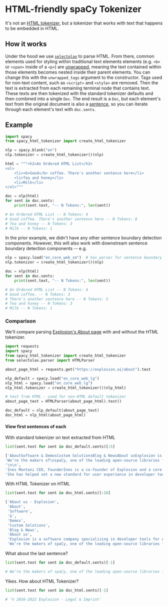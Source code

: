 # HTML-friendly spaCy Tokenizer

It's not an [HTML tokenizer](https://www.w3.org/TR/2011/WD-html5-20110113/tokenization.html#tokenization), but a tokenizer that works with text that happens to be embedded in HTML. 

## How it works

Under the hood we use [`selectolax`](https://github.com/rushter/selectolax) to parse HTML. From there, common elements used for styling within traditional text elements elements (e.g. `<b>` or `<span>` inside of a `<p>`) are [unwrapped](https://selectolax.readthedocs.io/en/latest/parser.html#selectolax.parser.HTMLParser.unwrap_tags), meaning the text contained within those elements becomes nested inside their parent elements. You can change this with the `unwrapped_tags` argument to the constructor. Tags used for non-text content, such as `<script>` and `<style>` are removed. Then the text is extracted from each remaining terminal node that contains text. These texts are then tokenized with the standard tokenizer defaults and then combined into a single `Doc`. The end result is a `Doc`, but each element's text from the original document is also a [sentence](https://spacy.io/api/doc#sents), so you can iterate through each element's text with `doc.sents`.

## Example

```python
import spacy
from spacy_html_tokenizer import create_html_tokenizer

nlp = spacy.blank("en")
nlp.tokenizer = create_html_tokenizer()(nlp)

html = """<h2>An Ordered HTML List</h2>
<ol>
    <li><b>Good</b> coffee. There's another sentence here</li>
    <li>Tea and honey</li>
    <li>Milk</li>
</ol>"""

doc = nlp(html)
for sent in doc.sents:
    print(sent.text, "-- N Tokens:", len(sent))

# An Ordered HTML List -- N Tokens: 4
# Good coffee. There's another sentence here -- N Tokens: 8
# Tea and honey -- N Tokens: 3
# Milk -- N Tokens: 1
```

In the prior example, we didn't have any other sentence boundary detection components. However, this will also work with downstream sentence boundary detection components -- e.g.

```python
nlp = spacy.load("en_core_web_sm")  # has parser for sentence boundary detection
nlp.tokenizer = create_html_tokenizer()(nlp)

doc = nlp(html)
for sent in doc.sents:
    print(sent.text, "-- N Tokens:", len(sent))

# An Ordered HTML List -- N Tokens: 4
# Good coffee. -- N Tokens: 3
# There's another sentence here -- N Tokens: 5
# Tea and honey -- N Tokens: 3
# Milk -- N Tokens: 1
```

### Comparison

We'll compare parsing [Explosion's About page](https://explosion.ai/about) with and without the HTML tokenizer.

```python
import requests
import spacy
from spacy_html_tokenizer import create_html_tokenizer
from selectolax.parser import HTMLParser

about_page_html = requests.get("https://explosion.ai/about").text

nlp_default = spacy.load("en_core_web_lg")
nlp_html = spacy.load("en_core_web_lg")
nlp_html.tokenizer = create_html_tokenizer()(nlp_html)

# text from HTML - used for non-HTML default tokenizer
about_page_text = HTMLParser(about_page_html).text()

doc_default = nlp_default(about_page_text)
doc_html = nlp_html(about_page_html)
```

#### View first sentences of each

With standard tokenizer on text extracted from HTML

```python
list(sent.text for sent in doc_default.sents)[:5]
```

```python
['AboutSoftware & DemosCustom SolutionsBlog & NewsAbout usExplosion is a software company specializing in developer tools for Artificial\nIntelligence and Natural Language Processing.',
'We’re the makers of\nspaCy, one of the leading open-source libraries for advanced\nNLP and Prodigy, an annotation tool for radically efficient\nmachine teaching.',
'\n\n',
'Ines Montani CEO, FounderInes is a co-founder of Explosion and a core developer of the spaCy NLP library and the Prodigy annotation tool.',
'She has helped set a new standard for user experience in developer tools for AI engineers and researchers.']
```

With HTML Tokenizer on HTML

```python
list(sent.text for sent in doc_html.sents)[:10]
```

```python
['About us · Explosion',
 'About',
 'Software',
 '&',
 'Demos',
 'Custom Solutions',
 'Blog & News',
 'About us',
 'Explosion is a software company specializing in developer tools for Artificial Intelligence and Natural Language Processing.',
 'We’re the makers of spaCy, one of the leading open-source libraries for advanced NLP and Prodigy, an annotation tool for radically efficient machine teaching.']
```

What about the last sentence?

```python
list(sent.text for sent in doc_default.sents)[-1]

# We’re the makers of spaCy, one of the leading open-source libraries for advanced NLP.NavigationHomeAbout usSoftware & DemosCustom SolutionsBlog & NewsOur SoftwarespaCy · Industrial-strength NLPProdigy · Radically efficient annotationThinc · Functional deep learning© 2016-2022 Explosion · Legal & Imprint/*<![CDATA[*/window.pagePath="/about";/*]]>*//*<![CDATA[*/window.___chunkMapping={"app":["/app-ac229f07fa81f29e0f2d.js"],"component---node-modules-gatsby-plugin-offline-app-shell-js":["/component---node-modules-gatsby-plugin-offline-app-shell-js-461e7bc49c6ae8260783.js"],"component---src-components-post-js":["/component---src-components-post-js-cf4a6bf898db64083052.js"],"component---src-pages-404-js":["/component---src-pages-404-js-b7a6fa1d9d8ca6c40071.js"],"component---src-pages-blog-js":["/component---src-pages-blog-js-1e313ce0b28a893d3966.js"],"component---src-pages-index-js":["/component---src-pages-index-js-175434c68a53f68a253a.js"],"component---src-pages-spacy-tailored-pipelines-js":["/component---src-pages-spacy-tailored-pipelines-js-028d0c6c19584ef0935f.js"]};/*]]>*/
```

Yikes. How about HTML Tokenizer?

```python
list(sent.text for sent in doc_html.sents)[-1]

# '© 2016-2022 Explosion · Legal & Imprint'
```
